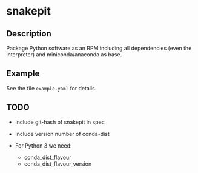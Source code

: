 # snakepit

## Description

Package Python software as an RPM including all dependencies (even the
interpreter) and miniconda/anaconda as base.

## Example

See the file `example.yaml` for details.

## TODO

* Include git-hash of snakepit in spec
* Include version number of conda-dist
* For Python 3 we need:

  * conda_dist_flavour
  * conda_dist_flavour_version
